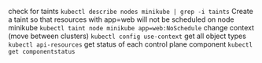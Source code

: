 
check for taints
`kubectl describe nodes minikube | grep -i taints`
Create a taint so that resources with app=web will not be scheduled on node minikube
`kubectl taint node minikube app=web:NoSchedule`
change context (move between clusters)
`kubectl config use-context`
get all object types
`kubectl api-resources`
get status of each control plane component
`kubectl get componentstatus`



